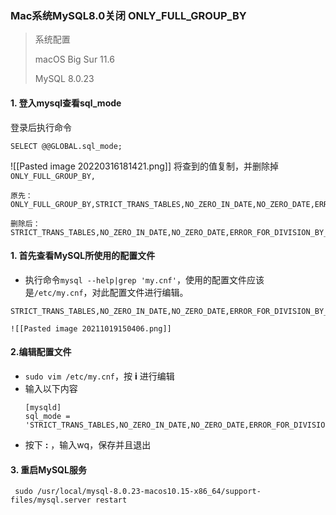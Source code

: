 ### Mac系统MySQL8.0关闭 ONLY_FULL_GROUP_BY

> 系统配置
> 
> macOS Big Sur 11.6
> 
> MySQL 8.0.23

#### 1. 登入mysql查看sql_mode
登录后执行命令
```
SELECT @@GLOBAL.sql_mode;
```
![[Pasted image 20220316181421.png]]
将查到的值复制，并删除掉`ONLY_FULL_GROUP_BY,`
```
原先：
ONLY_FULL_GROUP_BY,STRICT_TRANS_TABLES,NO_ZERO_IN_DATE,NO_ZERO_DATE,ERROR_FOR_DIVISION_BY_ZERO,NO_ENGINE_SUBSTITUTION

删除后：
STRICT_TRANS_TABLES,NO_ZERO_IN_DATE,NO_ZERO_DATE,ERROR_FOR_DIVISION_BY_ZERO,NO_ENGINE_SUBSTITUTION
```

#### 1. 首先查看MySQL所使用的配置文件
- 执行命令```mysql --help|grep 'my.cnf'```，使用的配置文件应该是```/etc/my.cnf```，对此配置文件进行编辑。

```
STRICT_TRANS_TABLES,NO_ZERO_IN_DATE,NO_ZERO_DATE,ERROR_FOR_DIVISION_BY_ZERO,NO_AUTO_CREATE_USER,NO_ENGINE_SUBSTITUTION 
```

	![[Pasted image 20211019150406.png]]

#### 2.编辑配置文件

- ```sudo vim /etc/my.cnf```，按 **i** 进行编辑
- 输入以下内容
	```     
	[mysqld]
	sql_mode = 'STRICT_TRANS_TABLES,NO_ZERO_IN_DATE,NO_ZERO_DATE,ERROR_FOR_DIVISION_BY_ZERO,NO_AUTO_CREATE_USER,NO_ENGINE_SUBSTITUTION'
	```
- 按下 **:** ，输入wq，保存并且退出	

#### 3. 重启MySQL服务
```      
 sudo /usr/local/mysql-8.0.23-macos10.15-x86_64/support-files/mysql.server restart
 ```

